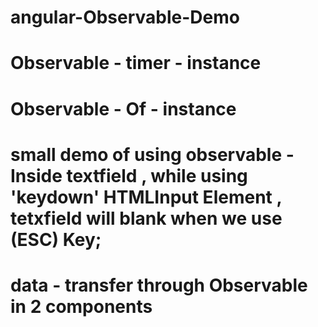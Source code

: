 # angular-Observable-Demo

# Observable - timer - instance

# Observable - Of - instance

# small demo of using observable - Inside textfield , while using 'keydown' HTMLInput Element , tetxfield will blank when we use (ESC) Key;

# data - transfer through Observable in 2 components